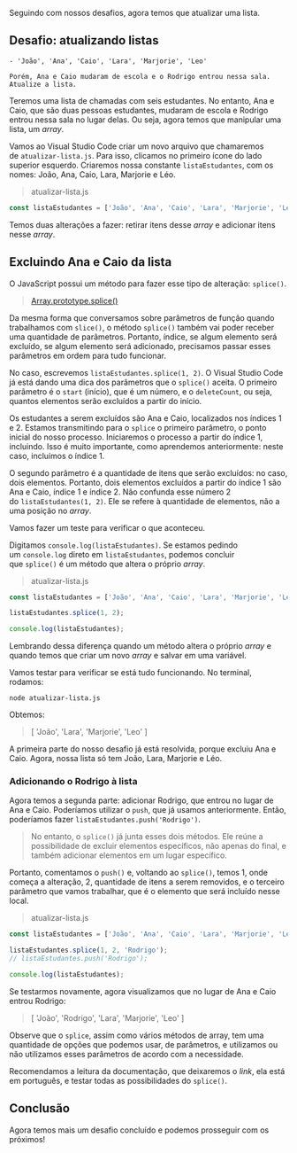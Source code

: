 Seguindo com nossos desafios, agora temos que atualizar uma lista.

## Desafio: atualizando listas

```plaintext
- 'João', 'Ana', 'Caio', 'Lara', 'Marjorie', 'Leo'

Porém, Ana e Caio mudaram de escola e o Rodrigo entrou nessa sala. Atualize a lista.
```

Teremos uma lista de chamadas com seis estudantes. No entanto, Ana e Caio, que são duas pessoas estudantes, mudaram de escola e Rodrigo entrou nessa sala no lugar delas. Ou seja, agora temos que manipular uma lista, um _array_.

Vamos ao Visual Studio Code criar um novo arquivo que chamaremos de `atualizar-lista.js`. Para isso, clicamos no primeiro ícone do lado superior esquerdo. Criaremos nossa constante `listaEstudantes`, com os nomes: João, Ana, Caio, Lara, Marjorie e Léo.

> atualizar-lista.js

```javascript
const listaEstudantes = ['João', 'Ana', 'Caio', 'Lara', 'Marjorie', 'Leo'];
```

Temos duas alterações a fazer: retirar itens desse _array_ e adicionar itens nesse _array_.

## Excluindo Ana e Caio da lista

O JavaScript possui um método para fazer esse tipo de alteração: `splice()`.

> [Array.prototype.splice()](https://developer.mozilla.org/pt-BR/docs/Web/JavaScript/Reference/Global_Objects/Array/splice)

Da mesma forma que conversamos sobre parâmetros de função quando trabalhamos com `slice()`, o método `splice()` também vai poder receber uma quantidade de parâmetros. Portanto, índice, se algum elemento será excluído, se algum elemento será adicionado, precisamos passar esses parâmetros em ordem para tudo funcionar.

No caso, escrevemos `listaEstudantes.splice(1, 2)`. O Visual Studio Code já está dando uma dica dos parâmetros que o `splice()` aceita. O primeiro parâmetro é o `start` (início), que é um número, e o `deleteCount`, ou seja, quantos elementos serão excluídos a partir do início.

Os estudantes a serem excluídos são Ana e Caio, localizados nos índices 1 e 2. Estamos transmitindo para o `splice` o primeiro parâmetro, o ponto inicial do nosso processo. Iniciaremos o processo a partir do índice 1, incluindo. Isso é muito importante, como aprendemos anteriormente: neste caso, incluímos o índice 1.

O segundo parâmetro é a quantidade de itens que serão excluídos: no caso, dois elementos. Portanto, dois elementos excluídos a partir do índice 1 são Ana e Caio, índice 1 e índice 2. Não confunda esse número 2 do `listaEstudantes(1, 2)`. Ele se refere à quantidade de elementos, não a uma posição no _array_.

Vamos fazer um teste para verificar o que aconteceu.

Digitamos `console.log(listaEstudantes)`. Se estamos pedindo um `console.log` direto em `listaEstudantes`, podemos concluir que `splice()` é um método que altera o próprio _array_.

> atualizar-lista.js

```javascript
const listaEstudantes = ['João', 'Ana', 'Caio', 'Lara', 'Marjorie', 'Leo'];

listaEstudantes.splice(1, 2);

console.log(listaEstudantes);
```

Lembrando dessa diferença quando um método altera o próprio _array_ e quando temos que criar um novo _array_ e salvar em uma variável.

Vamos testar para verificar se está tudo funcionando. No terminal, rodamos:

```undefined
node atualizar-lista.js
```

Obtemos:

> [ 'João', 'Lara', 'Marjorie', 'Leo' ]

A primeira parte do nosso desafio já está resolvida, porque excluiu Ana e Caio. Agora, nossa lista só tem João, Lara, Marjorie e Léo.

### Adicionando o Rodrigo à lista

Agora temos a segunda parte: adicionar Rodrigo, que entrou no lugar de Ana e Caio. Poderíamos utilizar o `push`, que já usamos anteriormente. Então, poderíamos fazer `listaEstudantes.push('Rodrigo')`.

> No entanto, o `splice()` já junta esses dois métodos. Ele reúne a possibilidade de excluir elementos específicos, não apenas do final, e também adicionar elementos em um lugar específico.

Portanto, comentamos o `push()` e, voltando ao `splice()`, temos 1, onde começa a alteração, 2, quantidade de itens a serem removidos, e o terceiro parâmetro que vamos trabalhar, que é o elemento que será incluído nesse local.

> atualizar-lista.js

```javascript
const listaEstudantes = ['João', 'Ana', 'Caio', 'Lara', 'Marjorie', 'Leo'];

listaEstudantes.splice(1, 2, 'Rodrigo');
// listaEstudantes.push('Rodrigo');

console.log(listaEstudantes);
```

Se testarmos novamente, agora visualizamos que no lugar de Ana e Caio entrou Rodrigo:

> [ 'João', 'Rodrigo', 'Lara', 'Marjorie', 'Leo' ]

Observe que o `splice`, assim como vários métodos de array, tem uma quantidade de opções que podemos usar, de parâmetros, e utilizamos ou não utilizamos esses parâmetros de acordo com a necessidade.

Recomendamos a leitura da documentação, que deixaremos o _link_, ela está em português, e testar todas as possibilidades do `splice()`.

## Conclusão

Agora temos mais um desafio concluído e podemos prosseguir com os próximos!